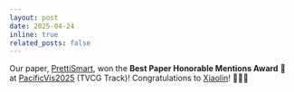 ```yaml
---
layout: post
date: 2025-04-24
inline: true
related_posts: false
---
```

Our paper, [PrettiSmart](https://wenxiaolin.com/_pages/prettismart.html), won the **Best Paper Honorable Mentions Award** 🏅 at [PacificVis2025](https://pacificvis2025.github.io/pages/index.html) (TVCG Track)! Congratulations to [Xiaolin](https://wenxiaolin.com/)! 🥳🥳🥳 
